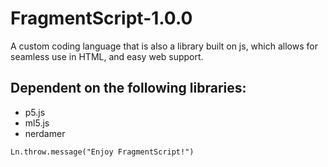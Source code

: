 # FragmentScript-1.0.0
A custom coding language that is also a library built on js, which allows for seamless use in HTML, and easy web support.
## Dependent on the following libraries:
* p5.js
* ml5.js
* nerdamer

`
Ln.throw.message("Enjoy FragmentScript!")
`
